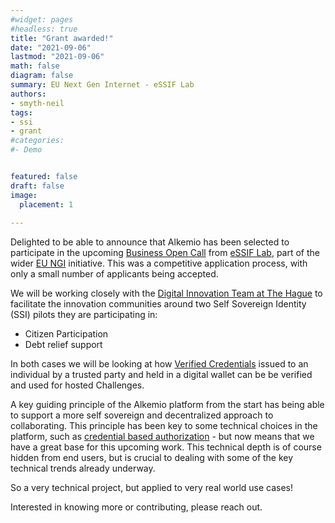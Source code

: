 ```yaml
---
#widget: pages
#headless: true
title: "Grant awarded!"
date: "2021-09-06"
lastmod: "2021-09-06"
math: false
diagram: false
summary: EU Next Gen Internet - eSSIF Lab
authors:
- smyth-neil
tags:
- ssi
- grant
#categories:
#- Demo


featured: false
draft: false
image:
  placement: 1
  
---
```


Delighted to be able to announce that Alkemio has been selected to participate in the upcoming [Business Open Call](https://essif-lab.eu/2nd-business-oriented-call-ongoing/) from [eSSIF Lab](https://essif-lab.eu/), part of the wider [EU NGI](https://www.ngi.eu/) initiative. This was a competitive application process, with only a small number of applicants being accepted.

We will be working closely with the [Digital Innovation Team at The Hague](https://www.denhaag.nl/en.htm) to facilitate the innovation communities around two Self Sovereign Identity (SSI) pilots they are participating in:
* Citizen Participation
* Debt relief support 

In both cases we will be looking at how [Verified Credentials](https://www.w3.org/TR/vc-data-model/#what-is-a-verifiable-credentialklj) issued to an individual by a trusted party and held in a digital wallet can be be verified and used for hosted Challenges. 

A key guiding principle of the Alkemio platform from the start has being able to support a more self sovereign and decentralized approach to collaborating. This principle has been key to some technical choices in the platform, such as [credential based authorization](https://github.com/alkem-io/alkemio/blob/develop/docs/credential-based-authorization.md) - but now means that we have a great base for this upcoming work. This technical depth is of course hidden from end users, but is crucial to dealing with some of the key technical trends already underway.

So a very technical project, but applied to very real world use cases!

Interested in knowing more or contributing, please reach out.

